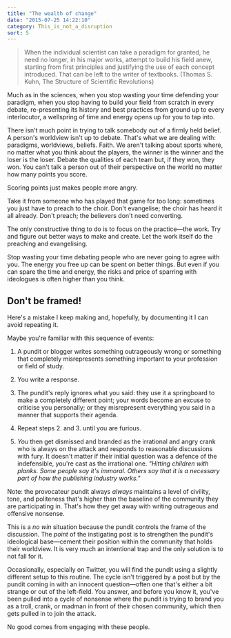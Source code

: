 ```yaml
---
title: "The wealth of change"
date: "2015-07-25 14:22:10"
category: This_is_not_a_disruption
sort: 5
---
```


> When the individual scientist can take a paradigm for granted, he need
> no longer, in his major works, attempt to build his field anew,
> starting from first principles and justifying the use of each concept
> introduced. That can be left to the writer of textbooks. (Thomas S.
> Kuhn, The Structure of Scientific Revolutions)

Much as in the sciences, when you stop wasting your time defending your paradigm, when you stop having to build your field from scratch in every debate, re-presenting its history and best practices from ground up to every interlocutor, a wellspring of time and energy opens up for you to tap into.

There isn't much point in trying to talk somebody out of a firmly held belief. A person's worldview isn't up to debate. That's what we are dealing with: paradigms, worldviews, beliefs. Faith. We aren't talking about sports where, no matter what you think about the players, the winner is the winner and the loser is the loser. Debate the qualities of each team but, if they won, they won. You can't talk a person out of their perspective on the world no matter how many points you score.

Scoring points just makes people more angry.

Take it from someone who has played that game for too long: sometimes you just have to preach to the choir. Don't evangelise; the choir has heard it all already. Don't preach; the believers don't need converting.

The only constructive thing to do is to focus on the practice—the work. Try and figure out better ways to make and create. Let the work itself do the preaching and evangelising.

Stop wasting your time debating people who are never going to agree with you. The energy you free up can be spent on better things. But even if you can spare the time and energy, the risks and price of sparring with ideologues is often higher than you think.

## Don't be framed!

Here's a mistake I keep making and, hopefully, by documenting it I can avoid repeating it.

Maybe you're familiar with this sequence of events:

1. A pundit or blogger writes something outrageously wrong or something that completely misrepresents something important to your profession or field of study.

2. You write a response.

3. The pundit's reply ignores what you said: they use it a springboard to make a completely different point; your words become an excuse to criticise you personally; or they misrepresent everything you said in a manner that supports their agenda.

4. Repeat steps 2. and 3. until you are furious.

5. *You* then get dismissed and branded as the irrational and angry crank who is always on the attack and responds to reasonable discussions with fury. It doesn't matter if their initial question was a defence of the indefensible, you're cast as the irrational one. *"Hitting children with planks. Some people say it's immoral. Others say that it is a necessary part of how the publishing industry works."*

Note: the provocateur pundit always *always* maintains a level of civility, tone, and politeness that's higher than the baseline of the community they are participating in. That's how they get away with writing outrageous and offensive nonsense.

This is a *no win* situation because the pundit controls the frame of the discussion. The *point* of the instigating post is to strengthen the pundit's ideological base—cement their position within the community that holds their worldview. It is very much an intentional trap and the only solution is to not fall for it.

Occasionally, especially on Twitter, you will find the pundit using a slightly different setup to this routine. The cycle isn't triggered by a post but by the pundit coming in with an innocent question—often one that's either a bit strange or out of the left-field. You answer, and before you know it, you've been pulled into a cycle of nonsense where the pundit is trying to brand you as a troll, crank, or madman in front of their chosen community, which then gets pulled in to join the attack.

No good comes from engaging with these people.
